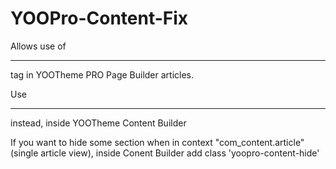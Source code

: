 # YOOPro-Content-Fix
Allows use of <hr id="system-readmore" /> tag in YOOTheme PRO Page Builder articles. 

Use <hr class="yoopro-content-readmore" /> instead, inside YOOTheme Content Builder

If you want to hide some section when in context "com_content.article" (single article view), inside Conent Builder add class 'yoopro-content-hide'

